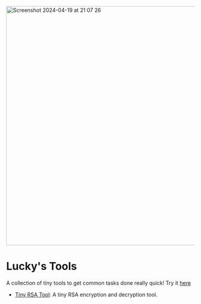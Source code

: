 <img width="638" alt="Screenshot 2024-04-19 at 21 07 26" src="https://github.com/Crazelu/tinytools/assets/58946834/c7e0cdb0-8667-4806-a92f-324d8814d8aa">

# Lucky's Tools

A collection of tiny tools to get common tasks done really quick! Try it [here](https://tools.luckyebere.com/)

- [Tiny RSA Tool](https://rsa.luckyebere.com/): A tiny RSA encryption and decryption tool.
